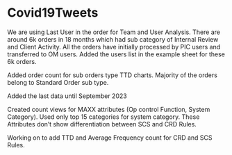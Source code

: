 # Covid19Tweets

We are using Last User in the order for Team and User Analysis. There are around 6k orders in 18 months which had sub category of Internal Review and Client Activity. All the orders have initially processed by PIC users and transferred to OM users. Added the users list in the example sheet for these 6k orders.

Added order count for sub orders type TTD charts. Majority of the orders belong to Standard Order sub type.

Added the last data until September 2023

Created count views for MAXX attributes (Op control Function, System Category). Used only top 15 categories for system category. These Attributes don’t show differentiation between SCS and CRD Rules.

Working on to add TTD and Average Frequency count for CRD and SCS Rules.
